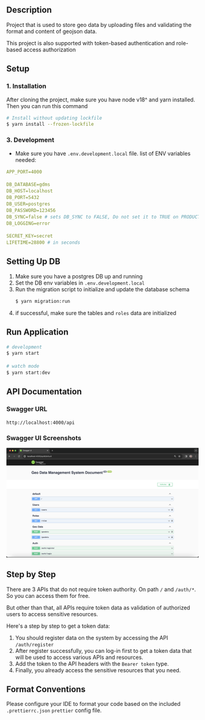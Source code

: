 ## Description

Project that is used to store geo data by uploading files and validating the format and content of geojson data.

This project is also supported with token-based authentication and role-based access authorization

## Setup

### 1. Installation

After cloning the project, make sure you have node v18^ and yarn installed.
Then you can run this command

```sh
# Install without updating lockfile
$ yarn install --frozen-lockfile
```

### 3. Development

- Make sure you have `.env.development.local` file. list of ENV variables needed:

```yml
APP_PORT=4000

DB_DATABASE=gdms
DB_HOST=localhost
DB_PORT=5432
DB_USER=postgres
DB_PASSWORD=123456
DB_SYNC=false # sets DB_SYNC to FALSE, Do not set it to TRUE on PRODUCTION mode
DB_LOGGING=error

SECRET_KEY=secret
LIFETIME=28800 # in seconds

```

## Setting Up DB

1. Make sure you have a postgres DB up and running
2. Set the DB env variables in `.env.development.local`
3. Run the migration script to initialize and update the database schema
   ```sh
   $ yarn migration:run
   ```
4. if successful, make sure the tables and `roles` data are initialized

## Run Application

```sh
# development
$ yarn start

# watch mode
$ yarn start:dev
```

## API Documentation

### Swagger URL

```
http://localhost:4000/api
```

### Swagger UI Screenshots

![alt text](image.png)

## Step by Step

There are 3 APIs that do not require token authority. On path `/` and `/auth/*`. So you can access them for free.

But other than that, all APIs require token data as validation of authorized users to access sensitive resources.

Here's a step by step to get a token data:

1. You should register data on the system by accessing the API `/auth/register`
2. After register successfully, you can log-in first to get a token data that will be used to access various APIs and resources.
3. Add the token to the API headers with the `Bearer token` type.
4. Finally, you already access the sensitive resources that you need.

## Format Conventions

Please configure your IDE to format your code based on the included `.prettierrc.json` `prettier` config file.
